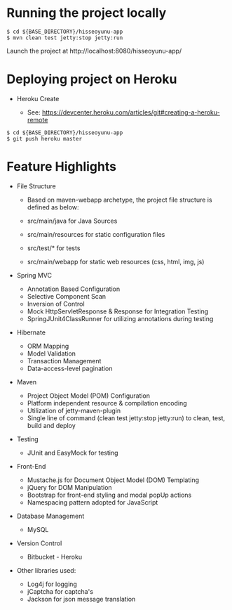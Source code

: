 # Running the project locally

```
$ cd ${BASE_DIRECTORY}/hisseoyunu-app
$ mvn clean test jetty:stop jetty:run
```

Launch the project at http://localhost:8080/hisseoyunu-app/

# Deploying project on Heroku
	
* Heroku Create 

	* See: https://devcenter.heroku.com/articles/git#creating-a-heroku-remote

```
$ cd ${BASE_DIRECTORY}/hisseoyunu-app
$ git push heroku master
```

# Feature Highlights

* File Structure

	* Based on maven-webapp archetype, the project file structure is defined as below:
	
	* src/main/java for Java Sources
	* src/main/resources for static configuration files
	* src/test/* for tests
	* src/main/webapp for static web resources (css, html, img, js)

* Spring MVC

	* Annotation Based Configuration
	* Selective Component Scan
	* Inversion of Control
	* Mock HttpServletResponse & Response for Integration Testing
	* SpringJUnit4ClassRunner for utilizing annotations during testing

* Hibernate

	* ORM Mapping
	* Model Validation
	* Transaction Management
	* Data-access-level pagination
		
* Maven

	* Project Object Model (POM) Configuration
	* Platform independent resource & compilation encoding
	* Utilization of jetty-maven-plugin
	* Single line of command (clean test jetty:stop jetty:run) to clean, test, build and deploy

* Testing

	* JUnit and EasyMock for testing

* Front-End

	* Mustache.js for Document Object Model (DOM) Templating
	* jQuery for DOM Manipulation
	* Bootstrap for front-end styling and modal popUp actions
	* Namespacing pattern adopted for JavaScript
	
* Database Management

	* MySQL
	
* Version Control

	* Bitbucket - Heroku
	
	
* Other libraries used:

	* Log4j for logging
	* jCaptcha for captcha's
	* Jackson for json message translation
